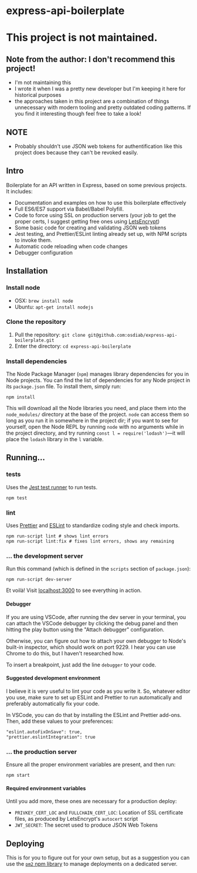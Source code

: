 # express-api-boilerplate

# This project is not maintained.

## Note from the author: I don't recommend this project!
- I'm not maintaining this
- I wrote it when I was a pretty new developer but I'm keeping it here for historical purposes
- the approaches taken in this project are a combination of things unnecessary with modern tooling
  and pretty outdated coding patterns. If you find it interesting though feel free to take a look!

## NOTE

* Probably shouldn't use JSON web tokens for authentification like this project
  does because they can't be revoked easily.

## Intro

Boilerplate for an API written in Express, based on some previous projects. It includes:

* Documentation and examples on how to use this boilerplate
  effectively
* Full ES6/ES7 support via Babel/Babel Polyfill.
* Code to force using SSL on production servers (your job to get
  the proper certs, I suggest getting free ones using
  [LetsEncrypt](https://letsencrypt.org/))
* Some basic code for creating and validating JSON web tokens
* Jest testing, and Prettier/ESLint linting already set up, with
  NPM scripts to invoke them.
* Automatic code reloading when code changes
* Debugger configuration

## Installation

### Install node

* OSX: `brew install node`
* Ubuntu: `apt-get install nodejs`

### Clone the repository

1. Pull the repository: `git clone git@github.com:osdiab/express-api-boilerplate.git`
1. Enter the directory: `cd express-api-boilerplate`

### Install dependencies

The Node Package Manager (`npm`) manages library dependencies for you in Node projects. You can find
the list of dependencies for any Node project in its `package.json` file. To install them, simply
run:

```
npm install
```

This will download all the Node libraries you need, and place them into the `node_modules/`
directory at the base of the project. `node` can access them so long as you run it in somewhere in
the project dir; if you want to see for yourself, open the Node REPL by running `node` with no
arguments while in the project directory, and try running `const l = require('lodash')`—it will
place the `lodash` library in the `l` variable.

## Running...

### tests

Uses the [Jest test runner](https://facebook.github.io/jest/) to
run tests.

```
npm test
```

### lint

Uses [Prettier](https://github.com/prettier/prettier) and
[ESLint](https://eslint.org/)
to standardize coding style and check imports.

```
npm run-script lint # shows lint errors
npm run-script lint:fix # fixes lint errors, shows any remaining
```

### ... the development server

Run this command (which is defined in the `scripts` section of `package.json`):

```
npm run-script dev-server
```

Et voilà! Visit [localhost:3000](http://localhost:3000) to see everything in action.

#### Debugger

If you are using VSCode, after running the dev server in your
terminal, you can attach the VSCode debugger by clicking the
debug panel and then hitting the play button using the
"Attach debugger" configuration.

Otherwise, you can figure out how to attach your own debugger to
Node's built-in inspector, which should work on port 9229. I hear
you can use Chrome to do this, but I haven't researched how.

To insert a breakpoint, just add the line `debugger` to your code.

#### Suggested development environment

I believe it is very useful to lint your code as you write it.
So, whatever editor you use, make sure to set up ESLint and
Prettier to run automatically and preferably automatically
fix your code.

In VSCode, you can do that by installing the ESLint and Prettier
add-ons. Then, add these values to your preferences:

```
"eslint.autoFixOnSave": true,
"prettier.eslintIntegration": true
```

### ... the production server

Ensure all the proper environment variables are present, and then run:

```
npm start
```

#### Required environment variables

Until you add more, these ones are necessary for a production deploy:

* `PRIVKEY_CERT_LOC` and `FULLCHAIN_CERT_LOC`: Location of
  SSL certificate files, as produced by LetsEncrypt's `autocert`
  script
* `JWT_SECRET`: The secret used to produce JSON Web Tokens

## Deploying

This is for you to figure out for your own setup, but as a suggestion you can
use the [`pm2` npm library](https://github.com/Unitech/pm2) to manage deployments
on a dedicated server.

